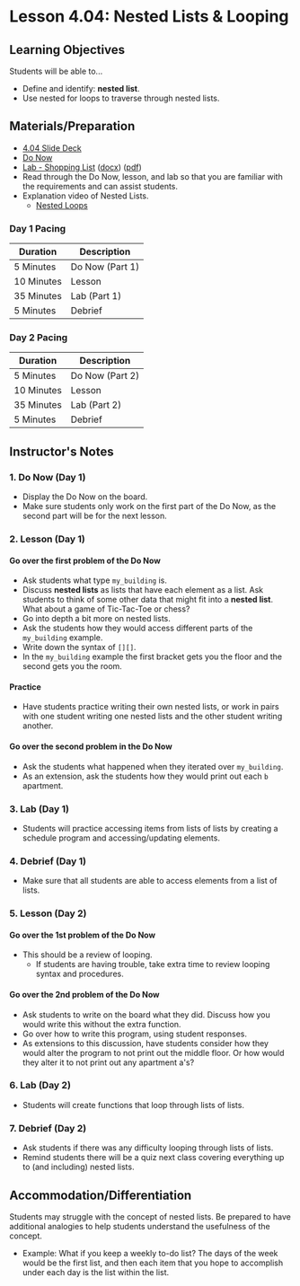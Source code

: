 # Lesson 4.04: Nested Lists & Looping

## Learning Objectives

Students will be able to...

* Define and identify: **nested list**.
* Use nested for loops to traverse through nested lists.

## Materials/Preparation

* [4.04 Slide Deck](https://github.com/Areson/2nd-semester-introduction-to-computer-science/raw/master/units/4_unit/slidedecks/Intro%20Python%204.04%20TEALS.pptx)
* [Do Now][]
* [Lab - Shopping List](lab.md) ([docx][]) ([pdf][])
* Read through the Do Now, lesson, and lab so that you are familiar with the requirements and can assist students.
* Explanation video of Nested Lists.
  * [Nested Loops](https://youtu.be/fyP4SXpkYG4)

### Day 1 Pacing

| **Duration** | **Description** |
| ----------   | -----------     |
| 5 Minutes    | Do Now (Part 1) |
| 10 Minutes   | Lesson          |
| 35 Minutes   | Lab (Part 1)    |
| 5 Minutes    | Debrief         |

### Day 2 Pacing

| **Duration** | **Description** |
| ----------   | -----------     |
| 5 Minutes    | Do Now (Part 2) |
| 10 Minutes   | Lesson          |
| 35 Minutes   | Lab (Part 2)    |
| 5 Minutes    | Debrief         |

## Instructor's Notes

### 1. Do Now (Day 1)

* Display the Do Now on the board.
* Make sure students only work on the first part of the Do Now, as the second part will be for the next lesson.

### 2. Lesson (Day 1)

#### Go over the first problem of the Do Now

* Ask students what type `my_building` is.
* Discuss **nested lists** as lists that have each element as a list. Ask students to think of some other data that might fit into a **nested list**. What about a game of Tic-Tac-Toe or chess?
* Go into depth a bit more on nested lists.
* Ask the students  how they would access different parts of the `my_building` example.
* Write down the syntax of `[][]`.
* In the `my_building` example the first bracket gets you the floor and the second gets you the room.

#### Practice

* Have students practice writing their own nested lists, or work in pairs with one student writing one nested lists and the other student writing another.

#### Go over the second problem in the Do Now

* Ask the students what happened when they iterated over `my_building`.
* As an extension, ask the students how they would print out each `b` apartment.

### 3. Lab (Day 1)

* Students will practice accessing items from lists of lists by creating a schedule program and accessing/updating elements.

### 4. Debrief (Day 1)

* Make sure that all students are able to access elements from a list of lists.

### 5. Lesson (Day 2)

#### Go over the 1st problem of the Do Now

* This should be a review of looping.
  * If students are having trouble, take extra time to review looping syntax and procedures.

#### Go over the 2nd problem of the Do Now

* Ask students to write on the board what they did. Discuss how you would write this without the extra function.
* Go over how to write this program, using student responses.
* As extensions to this discussion, have students consider how they would alter the program to not print out the middle floor. Or how would they alter it to not print out any apartment a's?

### 6. Lab (Day 2)

* Students will create functions that loop through lists of lists.

### 7. Debrief (Day 2)

* Ask students if there was any difficulty looping through lists of lists.
* Remind students there will be a quiz next class covering everything up to (and including) nested lists.

## Accommodation/Differentiation

Students may struggle with the concept of nested lists. Be prepared to have additional analogies to help students understand the usefulness of the concept.

* Example: What if you keep a weekly to-do list? The days of the week would be the first list, and then each item that you hope to accomplish under each day is the list within the list.

[Do Now]: do_now.md
[Lab - Daily Schedule]: lab.md
[pdf]: https://github.com/Areson/2nd-semester-introduction-to-computer-science/raw/master/units/4_unit/04_lesson/lab.pdf
[docx]: https://github.com/Areson/2nd-semester-introduction-to-computer-science/raw/master/units/4_unit/04_lesson/lab.docx
